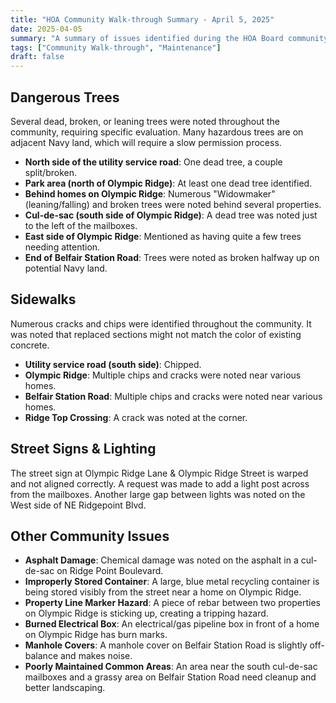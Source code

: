 ```yaml
---
title: "HOA Community Walk-through Summary - April 5, 2025"
date: 2025-04-05
summary: "A summary of issues identified during the HOA Board community walkthrough, focusing on dangerous trees, damaged sidewalks, street signs, lighting, and other maintenance items for the HOA or Lennar to address."
tags: ["Community Walk-through", "Maintenance"]
draft: false
---
```


## Dangerous Trees

Several dead, broken, or leaning trees were noted throughout the community, requiring specific evaluation. Many hazardous trees are on adjacent Navy land, which will require a slow permission process.

* **North side of the utility service road**: One dead tree, a couple split/broken.
* **Park area (north of Olympic Ridge)**: At least one dead tree identified.
* **Behind homes on Olympic Ridge**: Numerous "Widowmaker" (leaning/falling) and broken trees were noted behind several properties.
* **Cul-de-sac (south side of Olympic Ridge)**: A dead tree was noted just to the left of the mailboxes.
* **East side of Olympic Ridge**: Mentioned as having quite a few trees needing attention.
* **End of Belfair Station Road**: Trees were noted as broken halfway up on potential Navy land.

## Sidewalks

Numerous cracks and chips were identified throughout the community. It was noted that replaced sections might not match the color of existing concrete.

* **Utility service road (south side)**: Chipped.
* **Olympic Ridge**: Multiple chips and cracks were noted near various homes.
* **Belfair Station Road**: Multiple chips and cracks were noted near various homes.
* **Ridge Top Crossing**: A crack was noted at the corner.

## Street Signs & Lighting

The street sign at Olympic Ridge Lane & Olympic Ridge Street is warped and not aligned correctly. A request was made to add a light post across from the mailboxes. Another large gap between lights was noted on the West side of NE Ridgepoint Blvd.

## Other Community Issues

* **Asphalt Damage**: Chemical damage was noted on the asphalt in a cul-de-sac on Ridge Point Boulevard.
* **Improperly Stored Container**: A large, blue metal recycling container is being stored visibly from the street near a home on Olympic Ridge.
* **Property Line Marker Hazard**: A piece of rebar between two properties on Olympic Ridge is sticking up, creating a tripping hazard.
* **Burned Electrical Box**: An electrical/gas pipeline box in front of a home on Olympic Ridge has burn marks.
* **Manhole Covers**: A manhole cover on Belfair Station Road is slightly off-balance and makes noise.
* **Poorly Maintained Common Areas**: An area near the south cul-de-sac mailboxes and a grassy area on Belfair Station Road need cleanup and better landscaping.

